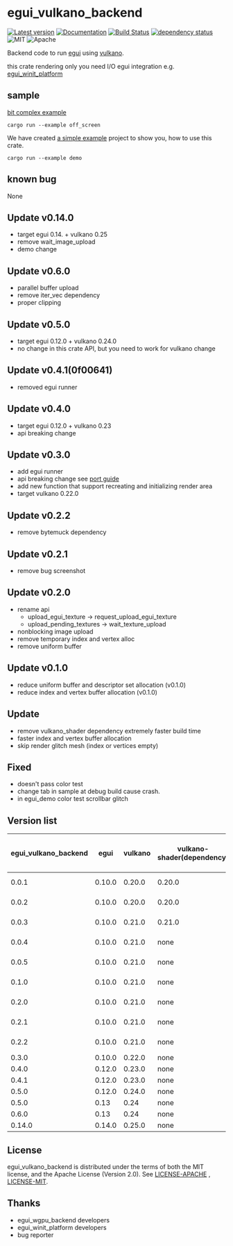 # egui_vulkano_backend

[![Latest version](https://img.shields.io/crates/v/egui_vulkano_backend.svg)](https://crates.io/crates/egui_vulkano_backend)
[![Documentation](https://docs.rs/egui_vulkano_backend/badge.svg)](https://docs.rs/egui_vulkano_backend)
[![Build Status](https://github.com/t18b219k/egui_vulkano_backend/workflows/CI/badge.svg)](https://github.com/t18b219k/egui_vulkano_backend/actions?workflow=CI)
[![dependency status](https://deps.rs/repo/github/t18b219k/egui_vulkano_backend/status.svg)](https://deps.rs/repo/github/t18b219k/egui_vulkano_backend)
![MIT](https://img.shields.io/badge/license-MIT-blue.svg)
![Apache](https://img.shields.io/badge/license-Apache-blue.svg)

Backend code to run [egui](https://crates.io/crates/egui) using [vulkano](https://crates.io/crates/vulkano).

this crate rendering only you need I/O egui integration
e.g. [egui_winit_platform](https://crates.io/crates/egui_winit_platform)

## sample

[bit complex example](https://github.com/t18b219k/egui_vulkano_backend/tree/master/examples/off_screen/main.rs)

```shell
cargo run --example off_screen
```

We have created [a simple example](https://github.com/t18b219k/egui_vulkano_backend/tree/master/examples/demo.rs)
project to show you, how to use this crate.

```shell
cargo run --example demo
```

## known bug

None

## Update v0.14.0
* target egui 0.14. + vulkano 0.25
* remove wait_image_upload
* demo change

## Update v0.6.0
* parallel buffer upload
* remove iter_vec dependency
* proper clipping
## Update v0.5.0

* target egui 0.12.0 + vulkano 0.24.0
* no change in this crate API, but you need to work for vulkano change

## Update v0.4.1(0f00641)

* removed egui runner

## Update v0.4.0

* target egui 0.12.0 + vulkano 0.23
* api breaking change

## Update v0.3.0

* add egui runner
* api breaking change see [port guide](port_guide_v030.md)
* add new function that support recreating and initializing render area
* target vulkano 0.22.0

## Update v0.2.2

* remove bytemuck dependency

## Update v0.2.1

* remove bug screenshot

## Update v0.2.0

* rename api
    * upload_egui_texture -> request_upload_egui_texture
    * upload_pending_textures -> wait_texture_upload
* nonblocking image upload
* remove temporary index and vertex alloc
* remove uniform buffer

## Update v0.1.0

* reduce uniform buffer and descriptor set allocation (v0.1.0)
* reduce index and vertex buffer allocation (v0.1.0)

## Update

* remove vulkano_shader dependency extremely faster build time
* faster index and vertex buffer allocation
* skip render glitch mesh (index or vertices empty)

## Fixed

* doesn't pass color test
* change tab in sample at debug build cause crash.
* in egui_demo color test scrollbar glitch 
## Version list

|egui_vulkano_backend|egui |vulkano |vulkano-shader(dependency) |vulkano-win(if use runner)|
|-----|------|------|------|---|
|0.0.1|0.10.0|0.20.0|0.20.0|not support|
|0.0.2|0.10.0|0.20.0|0.20.0|not support|
|0.0.3|0.10.0|0.21.0|0.21.0|not support|
|0.0.4|0.10.0|0.21.0|none|not support|
|0.0.5|0.10.0|0.21.0|none|not support|
|0.1.0|0.10.0|0.21.0|none|not support|
|0.2.0|0.10.0|0.21.0|none|not support|
|0.2.1|0.10.0|0.21.0|none|not support|
|0.2.2|0.10.0|0.21.0|none|not support|
|0.3.0|0.10.0|0.22.0|none|0.22.0|
|0.4.0|0.12.0|0.23.0|none|0.23.0|
|0.4.1|0.12.0|0.23.0|none|removed|
|0.5.0|0.12.0|0.24.0|none|removed|
|0.5.0|0.13|0.24|none|removed|
|0.6.0|0.13|0.24|none|removed|
|0.14.0|0.14.0|0.25.0|none|removed|
## License

egui_vulkano_backend is distributed under the terms of both the MIT license, and the Apache License (Version 2.0).
See [LICENSE-APACHE](https://github.com/t18b219k/egui_vulkano_backend/blob/master/LICENSE-APACHE)
, [LICENSE-MIT](https://github.com/t18b219k/egui_vulkano_backend/blob/master/LICENSE-MIT).

## Thanks

* egui_wgpu_backend developers
* egui_winit_platform developers
* bug reporter
